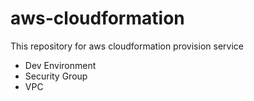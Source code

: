 # aws-cloudformation
This repository for aws cloudformation provision service
+ Dev Environment
+ Security Group
+ VPC
